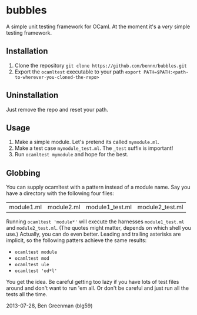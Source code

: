 bubbles
=======
A simple unit testing framework for OCaml. At the moment it's a _very_ simple testing framework.

Installation
------------
1. Clone the repository 
    `git clone https://github.com/bennn/bubbles.git`
2. Export the `ocamltest` executable to your path
    `export PATH=$PATH:<path-to-wherever-you-cloned-the-repo>`

Uninstallation
--------------
Just remove the repo and reset your path.

Usage
-----
1. Make a simple module. Let's pretend its called `mymodule.ml`. 
2. Make a test case `mymodule_test.ml`. The `_test` suffix is important!
3. Run `ocamltest mymodule` and hope for the best.

Globbing
--------
You can supply ocamltest with a pattern instead of a module name. Say you have a directory with the following four files:

<table><tr>
    <td>module1.ml</td><td>module2.ml</td><td>module1_test.ml</td><td>module2_test.ml</td>
</tr></table>

Running `ocamltest 'module*'` will execute the harnesses `module1_test.ml` and `module2_test.ml`. (The quotes might matter, depends on which shell you use.)
Actually, you can do even better. Leading and trailing asterisks are implicit, so the following patters achieve the same results:

* `ocamltest module`
* `ocamltest mod`
* `ocamltest ule`
* `ocamltest 'od*l'`

You get the idea. Be careful getting too lazy if you have lots of test files around and don't want to run 'em all. Or don't be careful and just run all the tests all the time. 

2013-07-28, Ben Greenman (blg59)
